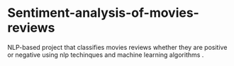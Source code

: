 # Sentiment-analysis-of-movies-reviews
NLP-based project that classifies movies reviews whether they are positive or negative using nlp techinques and machine learning algorithms .
